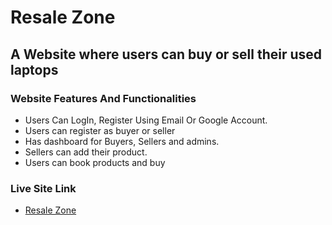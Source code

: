 # Resale Zone

## A Website where users can buy or sell their used laptops

### Website Features And Functionalities
* Users Can LogIn, Register Using Email Or Google Account.
* Users can register as buyer or seller
* Has dashboard for Buyers, Sellers and admins.
* Sellers can add their product.
* Users can book products and buy


### Live Site Link
* [Resale Zone](https://resale-zone-152f5.web.app/)
